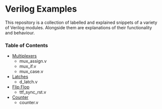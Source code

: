 # Verilog Examples

This repository is a collection of labelled and explained snippets of a variety of Verilog modules. Alongside them are explanations of their functionality and behaviour.

### Table of Contents

* [Multiplexers](./Multiplexers)
    * mux_assign.v
    * mux_if.v
    * mux_case.v
* [Latches](./Latches)
    * d_latch.v
* [Flip Flop](./Flip_Flop)
    * ttf_sync_rst.v
* [Counter](./Counter)
    * counter.v
